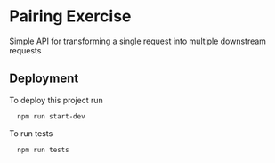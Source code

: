 
# Pairing Exercise

Simple API for transforming a single request into multiple downstream requests


## Deployment

To deploy this project run

```bash
  npm run start-dev
```

To run tests
```bash
  npm run tests
```

